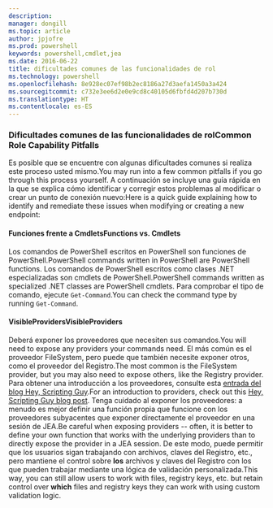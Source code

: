 ```yaml
---
description: 
manager: dongill
ms.topic: article
author: jpjofre
ms.prod: powershell
keywords: powershell,cmdlet,jea
ms.date: 2016-06-22
title: dificultades comunes de las funcionalidades de rol
ms.technology: powershell
ms.openlocfilehash: 8e928ec07ef98b2ec8186a27d3aefa1450a3a424
ms.sourcegitcommit: c732e3ee6d2e0e9cd8c40105d6fbfd4d207b730d
ms.translationtype: HT
ms.contentlocale: es-ES
---
```

### <a name="common-role-capability-pitfalls"></a><span data-ttu-id="94e5f-103">Dificultades comunes de las funcionalidades de rol</span><span class="sxs-lookup"><span data-stu-id="94e5f-103">Common Role Capability Pitfalls</span></span>
<span data-ttu-id="94e5f-104">Es posible que se encuentre con algunas dificultades comunes si realiza este proceso usted mismo.</span><span class="sxs-lookup"><span data-stu-id="94e5f-104">You may run into a few common pitfalls if you go through this process yourself.</span></span>
<span data-ttu-id="94e5f-105">A continuación se incluye una guía rápida en la que se explica cómo identificar y corregir estos problemas al modificar o crear un punto de conexión nuevo:</span><span class="sxs-lookup"><span data-stu-id="94e5f-105">Here is a quick guide explaining how to identify and remediate these issues when modifying or creating a new endpoint:</span></span>

#### <a name="functions-vs-cmdlets"></a><span data-ttu-id="94e5f-106">Funciones frente a Cmdlets</span><span class="sxs-lookup"><span data-stu-id="94e5f-106">Functions vs. Cmdlets</span></span>
<span data-ttu-id="94e5f-107">Los comandos de PowerShell escritos en PowerShell son funciones de PowerShell.</span><span class="sxs-lookup"><span data-stu-id="94e5f-107">PowerShell commands written in PowerShell are PowerShell functions.</span></span>
<span data-ttu-id="94e5f-108">Los comandos de PowerShell escritos como clases .NET especializadas son cmdlets de PowerShell.</span><span class="sxs-lookup"><span data-stu-id="94e5f-108">PowerShell commands written as specialized .NET classes are PowerShell cmdlets.</span></span>
<span data-ttu-id="94e5f-109">Para comprobar el tipo de comando, ejecute `Get-Command`.</span><span class="sxs-lookup"><span data-stu-id="94e5f-109">You can check the command type by running `Get-Command`.</span></span>

#### <a name="visibleproviders"></a><span data-ttu-id="94e5f-110">VisibleProviders</span><span class="sxs-lookup"><span data-stu-id="94e5f-110">VisibleProviders</span></span>
<span data-ttu-id="94e5f-111">Deberá exponer los proveedores que necesiten sus comandos.</span><span class="sxs-lookup"><span data-stu-id="94e5f-111">You will need to expose any providers your commands need.</span></span>
<span data-ttu-id="94e5f-112">El más común es el proveedor FileSystem, pero puede que también necesite exponer otros, como el proveedor del Registro.</span><span class="sxs-lookup"><span data-stu-id="94e5f-112">The most common is the FileSystem provider, but you may also need to expose others, like the Registry provider.</span></span>
<span data-ttu-id="94e5f-113">Para obtener una introducción a los proveedores, consulte esta [entrada del blog Hey, Scripting Guy](http://blogs.technet.com/b/heyscriptingguy/archive/2015/04/20/find-and-use-windows-powershell-providers.aspx).</span><span class="sxs-lookup"><span data-stu-id="94e5f-113">For an introduction to providers, check out this [Hey, Scripting Guy blog post](http://blogs.technet.com/b/heyscriptingguy/archive/2015/04/20/find-and-use-windows-powershell-providers.aspx).</span></span>
<span data-ttu-id="94e5f-114">Tenga cuidado al exponer los proveedores: a menudo es mejor definir una función propia que funcione con los proveedores subyacentes que exponer directamente el proveedor en una sesión de JEA.</span><span class="sxs-lookup"><span data-stu-id="94e5f-114">Be careful when exposing providers -- often, it is better to define your own function that works with the underlying providers than to directly expose the provider in a JEA session.</span></span>
<span data-ttu-id="94e5f-115">De este modo, puede permitir que los usuarios sigan trabajando con archivos, claves del Registro, etc., pero mantiene el control sobre **los** archivos y claves del Registro con los que pueden trabajar mediante una lógica de validación personalizada.</span><span class="sxs-lookup"><span data-stu-id="94e5f-115">This way, you can still allow users to work with files, registry keys, etc. but retain control over **which** files and registry keys they can work with using custom validation logic.</span></span>

